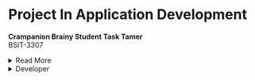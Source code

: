 # Project In Application Development

**Crampanion Brainy Student Task Tamer**  
BSIT-3307


<details><summary>Read More</summary> 
  The Crampanion Brainy Task Tamer is an mobile appplication that is designed specifically for students.It  
  is a mobile application that helps manage and organize their tasks, assignments, and deadlines effectively  
  by allowing them to create, edit, and delete tasks to set reminders. The main purpose and objective of this   
  mobile application is to assist students in managing their tasks and deadlines that they need to accomplish.</details>

<details><summary>Developer</summary>
    <h2>Hawak Carl Jonel V.</h2>
  <h2>Lagunsing John Carlo M.</h2> 
  <h2>Luna Andrei B.</h2></details>
  






